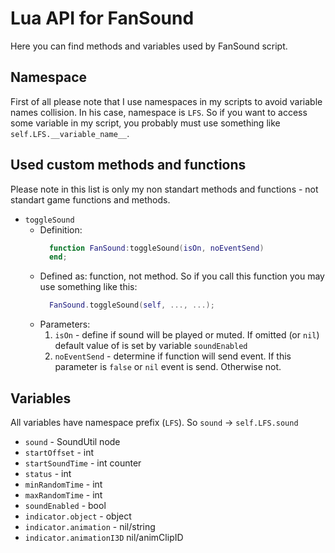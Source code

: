 # Lua API for FanSound

Here you can find methods and variables used by FanSound script.

## Namespace

First of all please note that I use namespaces in my scripts to avoid variable names collision. In his case, namespace is `LFS`. So if you want to access some variable in my script, you probably must use something like `self.LFS.__variable_name__`.

## Used custom methods and functions

Please note in this list is only my non standart methods and functions - not standart game functions and methods.

* `toggleSound`
  * Definition:
    ```lua
      function FanSound:toggleSound(isOn, noEventSend)
      end;
    ```
  * Defined as: function, not method. So if you call this function you may use something like this:
    ```lua
      FanSound.toggleSound(self, ..., ...);
    ```
  * Parameters:
    1) `isOn` - define if sound will be played or muted. If omitted (or `nil`) default value of is set by variable `soundEnabled`
    2) `noEventSend` - determine if function will send event. If this parameter is `false` or `nil` event is send. Otherwise not.

## Variables

All variables have namespace prefix (`LFS`). So `sound` -> `self.LFS.sound`

* `sound` - SoundUtil node
* `startOffset` - int
* `startSoundTime` - int counter
* `status` - int
* `minRandomTime` - int
* `maxRandomTime` - int
* `soundEnabled` - bool
* `indicator.object` - object
* `indicator.animation` - nil/string
* `indicator.animationI3D` nil/animClipID
